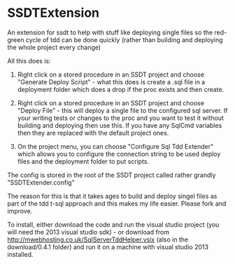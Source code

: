 SSDTExtension
=============
An extension for ssdt to help with stuff like deploying single files so the red-green cycle of tdd can be done quickly (rather than building and deploying the whole project every change)



All this does is:


1) Right click on a stored procedure in an SSDT project and choose "Generate Deploy Script" - what this does is create a .sql file in a deployment folder which does a drop if the proc exists and then create.

2) Right click on a stored procedure in an SSDT project and choose "Deploy File" - this will deploy a single file to the configured sql server. If your writing tests or changes to the proc and you want to test it without building and deploying then use this. If you have any SqlCmd variables then they are replaced with the default project ones.

3) On the project menu, you can choose "Configure Sql Tdd Extender" which allows you to configure the connection string to be used deploy files and the deployment folder to put scripts.

The config is stored in the root of the SSDT project called rather grandly "SSDTExtender.config"





The reason for this is that it takes ages to build and deploy singel files as part of the tdd t-sql approach and this makes my life easier. Please fork and improve.


To install, either download the code and run the visual studio project (you will need the 2013 visual studio sdk) - or download from http://mwebhosting.co.uk/SqlServerTddHelper.vsix (also in the download/0.4.1 folder) and run it on a machine with visual studio 2013 installed. 


